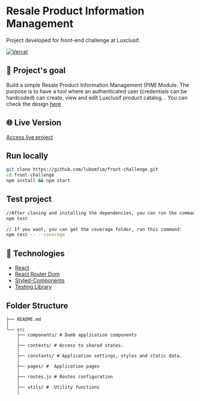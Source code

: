 # Resale Product Information Management

Project developed for front-end challenge at Luxclusif.

[![Vercel](https://vercelbadge.vercel.app/api/lubomfim/front-challenge)](https://luxclusif.vercel.app/)

## 🎯 Project's goal

Build a simple Resale Product Information Management (PIM) Module. The purpose is to have a tool where an authenticated user (credentials can be hardcoded) can create, view and edit Luxclusif product catalog.
. You can check the design [here](https://xd.adobe.com/view/61dbec2c-0235-4a87-9fbb-87db24ebb0b2-3488/?fullscreen)
## 🌐 Live Version

[Access live project](https://luxclusif.vercel.app/)

## Run locally

```sh
git clone https://github.com/lubomfim/front-challenge.git
cd front-challenge
npm install && npm start
```

## Test project

```sh
//After cloning and installing the dependencies, you can run the command:
npm test

// If you want, you can get the coverage folder, run this command:
npm test -- --coverage
```
## 🚀 Technologies

- [React](https://pt-br.reactjs.org/)
- [React Router Dom](https://reactrouter.com/web/guides/quick-start)
- [Styled-Components](https://styled-components.com/)
- [Testing Library](https://testing-library.com/)

## Folder Structure

```
├── README.md
│
└── src
    ├── components/ # Dumb application components
    │
    ├── contexts/ # Access to shared states.
    │
    ├── constants/ # Application settings, styles and static data.
    │
    ├── pages/ #  Application pages
    │
    ├── routes.js # Routes configuration
    │
    ├── utils/ #  Utility functions
    │
```
